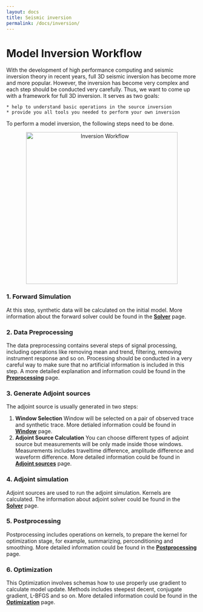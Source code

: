 ```yaml
---
layout: docs
title: Seismic inversion
permalink: /docs/inversion/
---
```


# Model Inversion Workflow

With the development of high performance computing and seismic inversion theory in recent years, full 3D seismic inversion has become more and more popular. However, the inversion has become very complex and each step should be conducted very carefully. Thus, we want to come up with a framework for full 3D inversion. 
It serves as two goals:

```
* help to understand basic operations in the source inversion
* provide you all tools you needed to perform your own inversion
```

To perform a model inversion, the following steps need to be done.
<center><img src="/SeisStar/img/inversion_workflow.jpg" alt="Inversion Workflow" width="400" align="middle"></center>

### 1. Forward Simulation
At this step, synthetic data will be calculated on the initial model. More information about the forward solver could be found in the [**Solver**](/SeisStar/docs/solvers) page.

### 2. Data Preprocessing
The data preprocessing contains several steps of signal processing, including operations like removing mean and trend, filtering, removing instrument response and so on. Processing should be conducted in a very careful way to make sure that no artificial information is included in this step. A more detailed explanation and information could be found in the [**Preprocessing**](/SeisStar/docs/preprocessing/) page.

### 3. Generate Adjoint sources
The adjoint source is usually generated in two steps:
  1. **Window Selection**
      Window will be selected on a pair of observed trace and synthetic trace. More detialed information could be found in [**Window**](/SeisStar/docs/windows_selection) page.
  2. **Adjoint Source Calculation**
      You can choose different types of adjoint source but measurements will be only made inside those windows. Measurements includes traveltime difference, amplitude difference and waveform difference. More detailed information could be found in [**Adjoint sources**](/SeisStar/docs/adjoint_sources) page.

### 4. Adjoint simulation
Adjoint sources are used to run the adjoint simulation. Kernels are calculated. The information about adjoint solver could be found in the [**Solver**](/SeisStar/docs/solvers) page.

### 5. Postprocessing
Postprocessing includes operations on kernels, to prepare the kernel for optimization stage, for example, summarizing, perconditioning and smoothing. More detailed information could be found in the [**Postprocessing**](/SeisStar/docs/postprocessing) page.

### 6. Optimization
This Optimization involves schemas how to use properly use gradient to calculate model update. Methods includes steepest decent, conjugate gradient, L-BFGS and so on. More detailed information could be found in the [**Optimization**](/SeisStar/docs/optimization) page.
